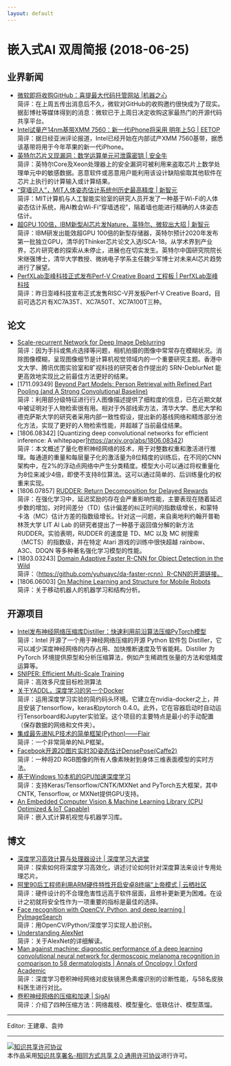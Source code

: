 ```yaml
---
layout: default
---
```


# 嵌入式AI 双周简报 (2018-06-25)

## 业界新闻

- [微软即将收购GitHub：喜提最大代码托管网站 |机器之心](https://mp.weixin.qq.com/s/ODbusCLN0rAj929Fkb3tlQ)<br/>
简评：在上周五传出消息后不久，微软对GitHub的收购邀约很快成为了现实。据彭博社等媒体得到的消息：微软已于上周日决定收购这家最热门的开源代码共享平台。
- [Intel试量产14nm基带XMM 7560：新一代iPhone将采用 明年上5G | EETOP](https://mp.weixin.qq.com/s/Viw5Ax9pPuk77LKsmqXDCA)<br/>
简评：据日经亚洲评论报道，Intel已经开始在内部试产XMM 7560基带，据悉该基带将用于今年苹果的新一代iPhone。
- [英特尔芯片又现漏洞：数学运算单元可泄露密钥 | 安全牛](https://mp.weixin.qq.com/s/SmbXrAsmXEAm2wfvNuW52w)<br/>
简评：英特尔Core及Xeon处理器上的安全漏洞可被利用来盗取芯片上数学处理单元中的敏感数据。恶意软件或恶意用户能利用该设计缺陷偷取其他软件在芯片上执行的计算输入或计算结果。
- [“穿墙识人”，MIT人体姿态估计系统创历史最高精度 | 新智元](https://mp.weixin.qq.com/s/6pNZ8Crs4Lel2C0TlFAc4Q)<br/>
简评：MIT计算机与人工智能实验室的研究人员开发了一种基于Wi-Fi的人体姿态估计系统，用AI教会Wi-Fi“穿墙透视”，隔着墙也能进行精确的人体姿态估计。
- [超GPU 100倍，IBM新型AI芯片发Nature，英特尔、微软出大招 | 新智元](https://mp.weixin.qq.com/s/EHO6D_2jkNfQo-8zB1-rBg)<br />
简评：IBM研发出能效超GPU 100倍的新型存储器，英特尔预计2020年发布第一批独立GPU，清华的Thinker芯片论文入选ISCA-18。从学术界到产业界，芯片研究者的探索从未停止，进展也在切实发生。英特尔中国研究院院长宋继强博士，清华大学教授、微纳电子学系主任魏少军博士对未来AI芯片趋势进行了展望。
- [PerfXLab澎峰科技正式发布Perf-V Creative Board 工程板 | PerfXLab澎峰科技](https://mp.weixin.qq.com/s/8t5sf9Zwvql1tZiAKuivsg)<br/>
简评：昨日澎峰科技宣布正式发售RISC-V开发板Perf-V Creative Board，目前可选芯片有XC7A35T、XC7A50T、XC7A100T三种。

## 论文

- [Scale-recurrent Network for Deep Image Deblurring](http://www.cse.cuhk.edu.hk/leojia/papers/scaledeblur_cvpr18.pdf)<br/>
简评：因为手抖或焦点选择等问题，相机拍摄的图像中常常存在模糊状况。消除图像模糊，呈现图像细节是计算机视觉领域内的一个重要研究主题。香港中文大学、腾讯优图实验室和旷视科技的研究者合作提出的 SRN-DeblurNet 能更高效地实现比之前最佳方法更好的结果。
- [1711.09349] [Beyond Part Models: Person Retrieval with Refined Part Pooling (and A Strong Convolutional Baseline)](https://arxiv.org/pdf/1711.09349.pdf)<br/>
简评：利用部分级特征进行行人图像描述提供了细粒度的信息，已在近期文献中被证明对于人物检索很有用。相对于外部线索方法，清华大学、悉尼大学和德克萨斯大学的研究者采用内部一致性假设，提出新的基线网络和精炼部分池化方法，实现了更好的人物检索性能，并超越了当前最佳结果。
- [1806.08342] [Quantizing deep convolutional networks for efficient inference: A whitepaper]https://arxiv.org/abs/1806.08342)<br/>
简评：本文概述了量化卷积神经网络的技术，用于对整数权重和激活进行推理。每通道的重量和每层量子化的激活量为8位精度的训练后，在不同的CNN架构中，在2%的浮动点网络中产生分类精度。模型大小可以通过将权重量化为8位来减少4倍，即使不支持8位算法。这可以通过简单的、后训练量化的权重来实现。
- [1806.07857] [RUDDER: Return Decomposition for Delayed Rewards](https://arxiv.org/abs/1806.07857)<br/>
简评：在强化学习中，延迟奖励的存在会严重影响性能，主要表现在随着延迟步数的增加，对时间差分（TD）估计偏差的纠正时间的指数级增长，和蒙特卡洛（MC）估计方差的指数级增长。针对这一问题，来自奥地利约翰开普勒林茨大学 LIT AI Lab 的研究者提出了一种基于返回值分解的新方法 RUDDER。实验表明，RUDDER 的速度是 TD、MC 以及 MC 树搜索（MCTS）的指数级，并在特定 Atari 游戏的训练中很快超越 rainbow、A3C、DDQN 等多种著名强化学习模型的性能。
- [1803.03243] [Domain Adaptive Faster R-CNN for Object Detection in the Wild](https://arxiv.org/abs/1803.03243)<br/>
简评：（https://github.com/yuhuayc/da-faster-rcnn）R-CNN的开源链接。
- [1806.06003] [On Machine Learning and Structure for Mobile Robots](https://arxiv.org/abs/1806.06003)<br/>
简评：关于移动机器人的机器学习和结构分析。


## 开源项目

- [Intel发布神经网络压缩库Distiller：快速利用前沿算法压缩PyTorch模型](https://github.com/NervanaSystems/distiller/)<br/>
简评：Intel 开源了一个用于神经网络压缩的开源 Python 软件包 Distiller，它可以减少深度神经网络的内存占用、加快推断速度及节省能耗。Distiller 为 PyTorch 环境提供原型和分析压缩算法，例如产生稀疏性张量的方法和低精度运算等。
- [SNIPER: Efficient Multi-Scale Training](https://github.com/mahyarnajibi/SNIPER)<br/>
简评：高效多尺度目标检测算法
- [关于YADDL，深度学习的另一个Docker](https://github.com/lext/deep_docker)<br/>
简评：运用深度学习实验的简约码头环境。它建立在nvidia-docker之上，并且安装了tensorflow，keras和pytorch 0.4.0。此外，它在容器启动时自动运行Tensorboard和Jupyter实验室。这个项目的主要特点是最小的手动配置（保存数据的网络和文件夹）。
- [集成最先进NLP技术的简单框架(Python)——Flair](https://github.com/zalandoresearch/flair)<br/>
简评：一个非常简单的NLP框架。
- [Facebook开源2D图片实时3D姿态估计DensePose(Caffe2)](https://github.com/facebookresearch/DensePose)<br/>
简评：一种将2D RGB图像的所有人像素映射到身体三维表面模型的实时方法。
- [基于Windows 10本机的GPU加速深度学习](https://github.com/philferriere/dlwin)<br/>
简评：支持Keras/Tensorflow/CNTK/MXNet and PyTorch五大框架，其中CNTK, Tensorflow, or MXNet提供GPU支持。
- [An Embedded Computer Vision & Machine Learning Library (CPU Optimized & IoT Capable)](https://github.com/symisc/sod)<br/>
简评：嵌入式计算机视觉与机器学习库。

## 博文
- [深度学习高效计算与处理器设计 | 深度学习大讲堂](https://mp.weixin.qq.com/s/-V6hlZAKp1vuARSibZDBQQ)<br/>
简评：探索如何将深度学习高效化，讲述讨论如何针对深度算法来设计专用处理芯片。
- [阿里90后工程师利用ARM硬件特性开启安卓8终端“上帝模式 | 云栖社区](https://mp.weixin.qq.com/s/XDKA03vKneXgl4IAFC1jdg)<br/>
简评：硬件设计的不合理危害性远高于软件层面，且修补更新更为困难。在设计之初就将安全性作为一项重要的指标是最佳的选择。
- [Face recognition with OpenCV, Python, and deep learning | PyImageSearch](https://www.pyimagesearch.com/2018/06/18/face-recognition-with-opencv-python-and-deep-learning/)<br/>
简评：用OpenCV/Python/深度学习实现人脸识别。
- [Understanding AlexNet](https://www.learnopencv.com/understanding-alexnet/)<br/>
简评：关于AlexNet的详细解读。
- [Man against machine: diagnostic performance of a deep learning convolutional neural network for dermoscopic melanoma recognition in comparison to 58 dermatologists | Annals of Oncology | Oxford Academic](https://academic.oup.com/annonc/advance-article-abstract/doi/10.1093/annonc/mdy166/5004443?redirectedFrom=fulltext)<br/>
简评：深度学习卷积神经网络对皮肤镜黑色素瘤识别的诊断性能，与58名皮肤科医生进行对比。
- [卷积神经网络的压缩和加速 | SigAI](https://mp.weixin.qq.com/s/_kI-eMFKiL4pvDoXqqukBw)<br/>
简评：介绍了四种压缩方法：网络裁枝、模型量化、低轶估计、模型蒸馏。
----

Editor: 王建章、袁帅

----

<a rel="license" href="http://creativecommons.org/licenses/by-sa/2.0/"><img alt="知识共享许可协议" style="border-width:0" src="https://i.creativecommons.org/l/by-sa/2.0/88x31.png" /></a><br />本作品采用<a rel="license" href="http://creativecommons.org/licenses/by-sa/2.0/">知识共享署名-相同方式共享 2.0 通用许可协议</a>进行许可。
